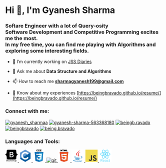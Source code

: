 <h1 align="left">Hi 👋, I'm Gyanesh Sharma</h1>
<h3 align="left">Softare Engineer with a lot of Query-osity<br/>Software Development and Competitive Programming excites me the most.<br/>In my free time, you can find me playing with Algorithms and exploring some interesting fields.</h3>

- 🔭 I’m currently working on [JSS Diaries](https://github.com/beingbravado/JSS-Diaries)

- 💬 Ask me about **Data Structure and Algorithms**

- 📫 How to reach me **sharmagyanesh199@gmail.com**

- 📄 Know about my experiences [https://beingbravado.github.io/resume/](https://beingbravado.github.io/resume/)

<h3 align="left">Connect with me:</h3>
<p align="left">
<a href="https://twitter.com/gyanesh_sharmaa" target="blank"><img align="center" src="https://raw.githubusercontent.com/rahuldkjain/github-profile-readme-generator/master/src/images/icons/Social/twitter.svg" alt="gyanesh_sharmaa" height="30" width="40" /></a>
<a href="https://linkedin.com/in/gyanesh-sharma-563368180" target="blank"><img align="center" src="https://raw.githubusercontent.com/rahuldkjain/github-profile-readme-generator/master/src/images/icons/Social/linked-in-alt.svg" alt="gyanesh-sharma-563368180" height="30" width="40" /></a>
<a href="https://instagram.com/beingb.ravado" target="blank"><img align="center" src="https://raw.githubusercontent.com/rahuldkjain/github-profile-readme-generator/master/src/images/icons/Social/instagram.svg" alt="beingb.ravado" height="30" width="40" /></a>
<a href="https://www.codechef.com/users/beingbravado" target="blank"><img align="center" src="https://cdn.jsdelivr.net/npm/simple-icons@3.1.0/icons/codechef.svg" alt="beingbravado" height="30" width="40" /></a>
<a href="https://codeforces.com/profile/being.bravado" target="blank"><img align="center" src="https://cdn.jsdelivr.net/npm/simple-icons@3.0.1/icons/codeforces.svg" alt="being.bravado" height="30" width="40" /></a>
</p>

<h3 align="left">Languages and Tools:</h3>
<p align="left"> <a href="https://getbootstrap.com" target="_blank"> <img src="https://raw.githubusercontent.com/devicons/devicon/master/icons/bootstrap/bootstrap-plain-wordmark.svg" alt="bootstrap" width="40" height="40"/> </a> <a href="https://www.cprogramming.com/" target="_blank"> <img src="https://raw.githubusercontent.com/devicons/devicon/master/icons/c/c-original.svg" alt="c" width="40" height="40"/> </a> <a href="https://www.w3schools.com/css/" target="_blank"> <img src="https://raw.githubusercontent.com/devicons/devicon/master/icons/css3/css3-original-wordmark.svg" alt="css3" width="40" height="40"/> </a> <a href="https://git-scm.com/" target="_blank"> <img src="https://www.vectorlogo.zone/logos/git-scm/git-scm-icon.svg" alt="git" width="40" height="40"/> </a> <a href="https://www.w3.org/html/" target="_blank"> <img src="https://raw.githubusercontent.com/devicons/devicon/master/icons/html5/html5-original-wordmark.svg" alt="html5" width="40" height="40"/> </a> <a href="https://www.java.com" target="_blank"> <img src="https://raw.githubusercontent.com/devicons/devicon/master/icons/java/java-original.svg" alt="java" width="40" height="40"/> </a> <a href="https://developer.mozilla.org/en-US/docs/Web/JavaScript" target="_blank"> <img src="https://raw.githubusercontent.com/devicons/devicon/master/icons/javascript/javascript-original.svg" alt="javascript" width="40" height="40"/> </a> <a href="https://reactjs.org/" target="_blank"> <img src="https://raw.githubusercontent.com/devicons/devicon/master/icons/react/react-original-wordmark.svg" alt="react" width="40" height="40"/> </a> </p>
